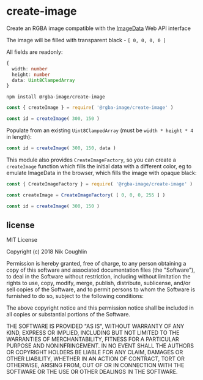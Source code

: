 # create-image

Create an RGBA image compatible with the [ImageData](https://developer.mozilla.org/en-US/docs/Web/API/ImageData) Web API interface

The image will be filled with transparent black - `[ 0, 0, 0, 0 ]`

All fields are readonly:

```typescript
{
  width: number
  height: number
  data: Uint8ClampedArray
}
```

`npm install @rgba-image/create-image`

```js
const { createImage } = require( '@rgba-image/create-image' )

const id = createImage( 300, 150 )
```

Populate from an existing `Uint8ClampedArray` (must be `width * height * 4` in length):

```js
const id = createImage( 300, 150, data )
```

This module also provides `CreateImageFactory`, so you can create a
`createImage` function which fills the initial data with a different color, eg
to emulate ImageData in the browser, which fills the image with opaque black:

```js
const { CreateImageFactory } = require( '@rgba-image/create-image' )

const createImage = CreateImageFactory( [ 0, 0, 0, 255 ] )

const id = createImage( 300, 150 )
```

## license

MIT License

Copyright (c) 2018 Nik Coughlin

Permission is hereby granted, free of charge, to any person obtaining a copy
of this software and associated documentation files (the "Software"), to deal
in the Software without restriction, including without limitation the rights
to use, copy, modify, merge, publish, distribute, sublicense, and/or sell
copies of the Software, and to permit persons to whom the Software is
furnished to do so, subject to the following conditions:

The above copyright notice and this permission notice shall be included in all
copies or substantial portions of the Software.

THE SOFTWARE IS PROVIDED "AS IS", WITHOUT WARRANTY OF ANY KIND, EXPRESS OR
IMPLIED, INCLUDING BUT NOT LIMITED TO THE WARRANTIES OF MERCHANTABILITY,
FITNESS FOR A PARTICULAR PURPOSE AND NONINFRINGEMENT. IN NO EVENT SHALL THE
AUTHORS OR COPYRIGHT HOLDERS BE LIABLE FOR ANY CLAIM, DAMAGES OR OTHER
LIABILITY, WHETHER IN AN ACTION OF CONTRACT, TORT OR OTHERWISE, ARISING FROM,
OUT OF OR IN CONNECTION WITH THE SOFTWARE OR THE USE OR OTHER DEALINGS IN THE
SOFTWARE.